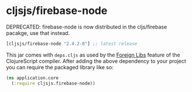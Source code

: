 # cljsjs/firebase-node

DEPRECATED:
firebase-node is now distributed in the cljs/firebase pacakge, use that instead.

[](dependency)
```clojure
[cljsjs/firebase-node "2.4.2-0"] ;; latest release
```
[](/dependency)

This jar comes with `deps.cljs` as used by the [Foreign Libs][flibs] feature
of the ClojureScript compiler. After adding the above dependency to your project
you can require the packaged library like so:

```clojure
(ns application.core
  (:require cljsjs.firebase-node))
```

[flibs]: https://github.com/clojure/clojurescript/wiki/Packaging-Foreign-Dependencies

